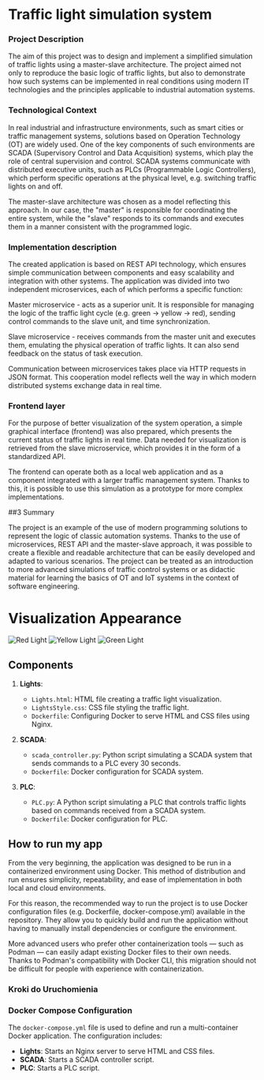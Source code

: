 # Traffic light simulation system

### Project Description

The aim of this project was to design and implement a simplified simulation of traffic lights using a master-slave architecture. The project aimed not only to reproduce the basic logic of traffic lights, but also to demonstrate how such systems can be implemented in real conditions using modern IT technologies and the principles applicable to industrial automation systems.

### Technological Context

In real industrial and infrastructure environments, such as smart cities or traffic management systems, solutions based on Operation Technology (OT) are widely used. One of the key components of such environments are SCADA (Supervisory Control and Data Acquisition) systems, which play the role of central supervision and control. SCADA systems communicate with distributed executive units, such as PLCs (Programmable Logic Controllers), which perform specific operations at the physical level, e.g. switching traffic lights on and off.

The master-slave architecture was chosen as a model reflecting this approach. In our case, the "master" is responsible for coordinating the entire system, while the "slave" responds to its commands and executes them in a manner consistent with the programmed logic.

### Implementation description

The created application is based on REST API technology, which ensures simple communication between components and easy scalability and integration with other systems. The application was divided into two independent microservices, each of which performs a specific function:

Master microservice - acts as a superior unit. It is responsible for managing the logic of the traffic light cycle (e.g. green → yellow → red), sending control commands to the slave unit, and time synchronization.

Slave microservice - receives commands from the master unit and executes them, emulating the physical operation of traffic lights. It can also send feedback on the status of task execution.

Communication between microservices takes place via HTTP requests in JSON format. This cooperation model reflects well the way in which modern distributed systems exchange data in real time.

### Frontend layer

For the purpose of better visualization of the system operation, a simple graphical interface (frontend) was also prepared, which presents the current status of traffic lights in real time. Data needed for visualization is retrieved from the slave microservice, which provides it in the form of a standardized API.

The frontend can operate both as a local web application and as a component integrated with a larger traffic management system. Thanks to this, it is possible to use this simulation as a prototype for more complex implementations.

##3 Summary

The project is an example of the use of modern programming solutions to represent the logic of classic automation systems. Thanks to the use of microservices, REST API and the master-slave approach, it was possible to create a flexible and readable architecture that can be easily developed and adapted to various scenarios. The project can be treated as an introduction to more advanced simulations of traffic control systems or as didactic material for learning the basics of OT and IoT systems in the context of software engineering.

# Visualization Appearance

![Red Light](https://github.com/Kamilq99/SCADAnetworkDANGERsimulation/assets/83961352/24c03f55-cbe7-43b3-a3b6-3c69d35284c3)
![Yellow Light](https://github.com/Kamilq99/SCADAnetworkDANGERsimulation/assets/83961352/33285bb9-293e-4807-96f8-fcdf97bcc485)
![Green Light](https://github.com/Kamilq99/SCADAnetworkDANGERsimulation/assets/83961352/99875af1-c3f3-46ed-b4b4-f2bb584352d3)

## Components

1. **Lights**:
    - `Lights.html`: HTML file creating a traffic light visualization.
    - `LightsStyle.css`: CSS file styling the traffic light.
    - `Dockerfile`: Configuring Docker to serve HTML and CSS files using Nginx.

2. **SCADA**:
    - `scada_controller.py`: Python script simulating a SCADA system that sends commands to a PLC every 30 seconds.
    - `Dockerfile`: Docker configuration for SCADA system.

3. **PLC**:
    - `PLC.py`: A Python script simulating a PLC that controls traffic lights based on commands received from a SCADA system.
    - `Dockerfile`: Docker configuration for PLC.

## How to run my app
From the very beginning, the application was designed to be run in a containerized environment using Docker. This method of distribution and run ensures simplicity, repeatability, and ease of implementation in both local and cloud environments.

For this reason, the recommended way to run the project is to use Docker configuration files (e.g. Dockerfile, docker-compose.yml) available in the repository. They allow you to quickly build and run the application without having to manually install dependencies or configure the environment.

More advanced users who prefer other containerization tools — such as Podman — can easily adapt existing Docker files to their own needs. Thanks to Podman's compatibility with Docker CLI, this migration should not be difficult for people with experience with containerization.

### Kroki do Uruchomienia



### Docker Compose Configuration

The `docker-compose.yml` file is used to define and run a multi-container Docker application. The configuration includes:

- **Lights**: Starts an Nginx server to serve HTML and CSS files.
- **SCADA**: Starts a SCADA controller script.
- **PLC**: Starts a PLC script.


